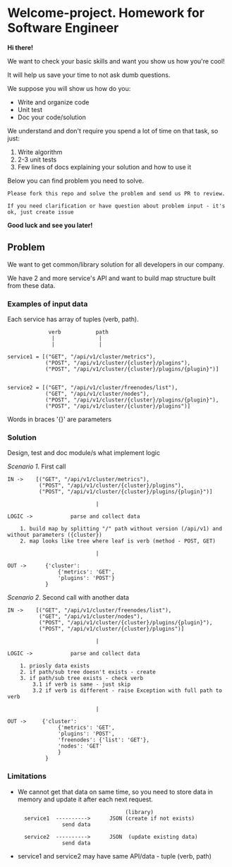 # Welcome-project. Homework for Software Engineer

**Hi there!**

We want to check your basic skills and want you show us how you're cool!

It will help us save your time to not ask dumb questions.

We suppose you will show us how do you:

- Write and organize code
- Unit test
- Doc your code/solution

We understand and don't require you spend a lot of time on that task, so just:

1. Write algorithm
2. 2-3 unit tests
3. Few lines of docs explaining your solution and how to use it

Below you can find problem you need to solve.

`Please fork this repo and solve the problem and send us PR to review.`

`If you need clarification or have question about problem input - it's ok, just create issue `


**Good luck and see you later!**

## Problem

We want to get common/library solution for all developers in our company.

We have 2 and more service's API and want to build map structure built from these data.


### Examples of input data

Each service has array of tuples (verb, path). 


                 verb           path
                  |              |
                  |              |

    service1 = [("GET", "/api/v1/cluster/metrics"),
                ("POST", "/api/v1/cluster/{cluster}/plugins"),
                ("POST", "/api/v1/cluster/{cluster}/plugins/{plugin}")]


    service2 = [("GET", "/api/v1/cluster/freenodes/list"),
                ("GET", "/api/v1/cluster/nodes"),
                ("POST", "/api/v1/cluster/{cluster}/plugins/{plugin}"),
                ("POST", "/api/v1/cluster/{cluster}/plugins")]


Words in braces '{}' are parameters


### Solution

Design, test and doc module/s what implement logic


*Scenario 1*. First call


    IN ->    [("GET", "/api/v1/cluster/metrics"),
              ("POST", "/api/v1/cluster/{cluster}/plugins"),
              ("POST", "/api/v1/cluster/{cluster}/plugins/{plugin}")]

                                |

    LOGIC ->            parse and collect data
                        
        1. build map by splitting "/" path without version (/api/v1) and without parameters ({cluster})
        2. map looks like tree where leaf is verb (method - POST, GET)

                                |

    OUT ->      {'cluster': 
                    {'metrics': 'GET', 
                    'plugins': 'POST'}
                }    


*Scenario 2*. Second call with another data


    IN ->    [("GET", "/api/v1/cluster/freenodes/list"),
              ("GET", "/api/v1/cluster/nodes"),
              ("POST", "/api/v1/cluster/{cluster}/plugins/{plugin}"),
              ("POST", "/api/v1/cluster/{cluster}/plugins")]

                                |

    LOGIC ->            parse and collect data
                        
        1. priosly data exists
        2. if path/sub tree doesn't exists - create
        3. if path/sub tree exists - check verb
            3.1 if verb is same - just skip 
            3.2 if verb is different - raise Exception with full path to verb 

                                |

    OUT ->     {'cluster': 
                    {'metrics': 'GET', 
                    'plugins': 'POST', 
                    'freenodes': {'list': 'GET'}, 
                    'nodes': 'GET'
                    }
                }


### Limitations

- We cannot get that data on same time, so you need to store data in memory and update it after each next request.
    
                                        (library)
        service1  ---------->      JSON (create if not exists)
                    send data

        service2  ---------->      JSON  (update existing data)
                    send data


- service1 and service2 may have same API/data - tuple (verb, path) 



